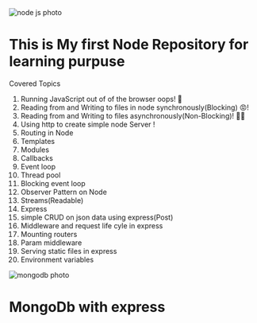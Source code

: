 <img src = 'https://www.opptrends.com/wp-content/uploads/2020/07/Why-you-Should-Learn-Node.JS-In-2020.jpeg'  alt = 'node js photo'/>

<h1>This is My first Node Repository for learning purpuse</h1>
<p>Covered Topics</p>
<ol>
  <li>Running JavaScript out of of the browser oops! 🤔</li>
  <li>Reading from and Writing to files in node synchronously(Blocking) 😡!</li>
  <li>Reading from and Writing to files asynchronously(Non-Blocking)! 🤷‍♂️</li>
  <li>Using http to create simple node Server !</li>
  <li>Routing in Node</li>
  <li>Templates</li>
  <li>Modules</li>
  <li>Callbacks</li>
  <li>Event loop</li>
  <li>Thread pool</li>
  <li>Blocking event loop</li>
  <li>Observer Pattern on Node</li>
  <li>Streams(Readable)</li>
  <li>Express</li>
  <li>simple CRUD on json data using express(Post)</li>
  <li>Middleware and request life cyle in express</li>
  <li>Mounting routers</li>
  <li>Param middleware</li>
  <li>Serving static files in express</li>
  <li>Environment variables</li>
</ol>
 <img src='https://cdnp1.stackassets.com/d60d308fcc3fd88fa7399e365ee224823a8b8043/store/bbdaa5531a9edf0e32fbe7b4eefd0e1e904e25d1769e1bfd9d21c1a5343a/be43c6b821b5eeeaff7a3c99e2e8ab8e64f2eada_main_hero_image.jpg' alt = 'mongodb photo' />
 <h1>MongoDb with express</h1>
